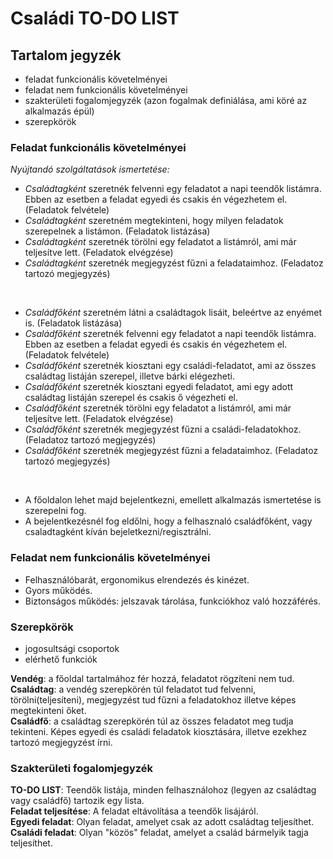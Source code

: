 # Családi TO-DO LIST    
## Tartalom jegyzék   
  * feladat funkcionális követelményei
  * feladat nem funkcionális követelményei
  * szakterületi fogalomjegyzék (azon fogalmak definiálása, ami köré az alkalmazás épül)
  * szerepkörök    
### Feladat funkcionális követelményei   
*Nyújtandó szolgáltatások ismertetése:*   

* *Családtagként* szeretnék felvenni egy feladatot a napi teendők listámra. Ebben az esetben a feladat egyedi és csakis én végezhetem el. (Feladatok felvétele) 
* *Családtagként* szeretném megtekinteni, hogy milyen feladatok szerepelnek a listámon. (Feladatok listázása) 
* *Családtagként* szeretnék törölni egy feladatot a listámról, ami már teljesítve lett. (Feladatok elvégzése) 
* *Családtagként* szeretnék megjegyzést fűzni a feladataimhoz. (Feladatoz tartozó megjegyzés)
 <br/>  

* *Családfőként* szeretném látni a családtagok lisáit, beleértve az enyémet is. (Feladatok listázása) 
* *Családfőként* szeretnék felvenni egy feladatot a napi teendők listámra. Ebben az esetben a feladat egyedi és csakis én végezhetem el. (Feladatok felvétele) 
* *Családfőként* szeretnék kiosztani egy családi-feladatot, ami az összes családtag listáján szerepel, illetve bárki elégezheti. 
* *Családfőként* szeretnék kiosztani egyedi feladatot, ami egy adott családtag listáján szerepel és csakis ő végezheti el. 
* *Családfőként* szeretnék törölni egy feladatot a listámról, ami már teljesítve lett. (Feladatok elvégzése) 
* *Családfőként* szeretnék megjegyzést fűzni a családi-feladatokhoz. (Feladatoz tartozó megjegyzés)
* *Családfőként* szeretnék megjegyzést fűzni a feladataimhoz. (Feladatoz tartozó megjegyzés)    
<br/> 

* A főoldalon lehet majd bejelentkezni, emellett alkalmazás ismertetése is szerepelni fog. 
* A bejelentkezésnél fog eldőlni, hogy a felhasznaló családfőként, vagy csaladtagként kíván bejeletkezni/regisztrálni.   
  
### Feladat nem funkcionális követelményei   
  
* Felhasználóbarát, ergonomikus elrendezés és kinézet. 
* Gyors működés. 
* Biztonságos működés: jelszavak tárolása, funkciókhoz való hozzáférés.   

### Szerepkörök   

* jogosultsági csoportok
* elérhető funkciók
   

**Vendég**: a főoldal tartalmához fér hozzá, feladatot rögzíteni nem tud.  
**Családtag**: a vendég szerepkörén túl feladatot tud felvenni, törölni(teljesíteni), megjegyzést tud fűzni a feladatokhoz illetve képes megtekinteni őket.  
**Családfő**: a családtag szerepkörén túl az összes feladatot meg tudja tekinteni. Képes egyedi és családi feladatok kiosztására, illetve ezekhez tartozó megjegyzést írni.    
  
### Szakterületi fogalomjegyzék     
  
 **TO-DO LIST**: Teendők listája, minden felhasználohoz (legyen az családtag vagy családfő) tartozik egy lista.   
 **Feladat teljesítése**: A feladat eltávolítása a teendők lisájáról.   
 **Egyedi feladat**: Olyan feladat, amelyet csak az adott családtag teljesíthet.   
 **Családi feladat**: Olyan "közös" feladat, amelyet a család bármelyik tagja teljesíthet.  
 